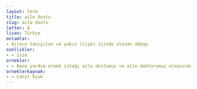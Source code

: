 ```yaml
---
layout: term
title: aile dostu
slug: aile-dostu
letter: A
lisan: Türkçe
anlamlar:
- Ailece tanışılan ve yakın ilişki içinde olunan ahbap
ozellikler:
- - isim
ornekler:
- - Bana yardım etmek isteği aile dostumuz ve aile doktorumuz olmasından geliyor.
orneklerkaynak:
- - Cahit Uçuk
---
```

